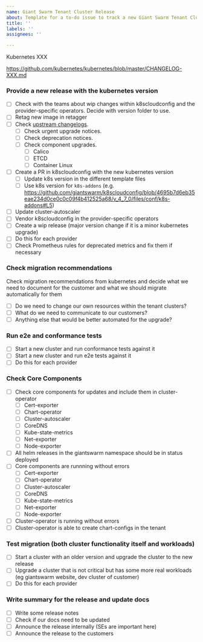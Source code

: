 ```yaml
---
name: Giant Swarm Tenant Cluster Release
about: Template for a to-do issue to track a new Giant Swarm Tenant Cluster release
title: ''
labels: ''
assignees: ''

---
```


<!--
Please set the correct K8s version and provide a correct link to the changelog.
-->
Kubernetes XXX

https://github.com/kubernetes/kubernetes/blob/master/CHANGELOG-XXX.md

### Provide a new release with the kubernetes version

* [ ] Check with the teams about wip changes within k8scloudconfig and the provider-specific operators. Decide with version folder to use.
* [ ] Retag new image in retagger
* [ ] Check [upstream changelogs](https://github.com/kubernetes/kubernetes/blob/master/CHANGELOG.md).
  * [ ] Check urgent upgrade notices.
  * [ ] Check deprecation notices.
  * [ ] Check component upgrades.
    * [ ] Calico
    * [ ] ETCD
    * [ ] Container Linux
* [ ] Create a PR in k8scloudconfig with the new kubernetes version
  * [ ] Update k8s version in the different template files
  * [ ] Use k8s version for `k8s-addons` (e.g. https://github.com/giantswarm/k8scloudconfig/blob/4695b7d6eb35eae234d0ce0c0c09f4b412525a68/v_4_7_0/files/conf/k8s-addons#L5)
* [ ] Update cluster-autoscaler
* [ ] Vendor k8scloudconfig in the provider-specific operators
* [ ] Create a wip release (major version change if it is a minor kubernetes upgrade)
* [ ] Do this for each provider
* [ ] Check Prometheus rules for deprecated metrics and fix them if necessary

### Check migration recommendations

Check migration recommendations from kubernetes and decide what we need to document for the customer and what we should migrate automatically for them

* [ ] Do we need to change our own resources within the tenant clusters?
* [ ] What do we need to communicate to our customers?
* [ ] Anything else that would be better automated for the upgrade?

### Run e2e and conformance tests

* [ ] Start a new cluster and run conformance tests against it
* [ ] Start a new cluster and run e2e tests against it
* [ ] Do this for each provider

### Check Core Components

* [ ] Check core components for updates and include them in cluster-operator
  * [ ] Cert-exporter
  * [ ] Chart-operator
  * [ ] Cluster-autoscaler
  * [ ] CoreDNS
  * [ ] Kube-state-metrics
  * [ ] Net-exporter
  * [ ] Node-exporter
* [ ] All helm releases in the giantswarm namespace should be in status deployed
* [ ] Core components are runnning without errors
  * [ ] Cert-exporter
  * [ ] Chart-operator
  * [ ] Cluster-autoscaler
  * [ ] CoreDNS
  * [ ] Kube-state-metrics
  * [ ] Net-exporter
  * [ ] Node-exporter
* [ ] Cluster-operator is running without errors
* [ ] Cluster-operator is able to create chart-configs in the tenant

### Test migration (both cluster functionality itself and workloads)

* [ ] Start a cluster with an older version and upgrade the cluster to the new release
* [ ] Upgrade a cluster that is not critical but has some more real workloads (eg giantswarm website, dev cluster of customer)
* [ ] Do this for each provider

### Write summary for the release and update docs

* [ ] Write some release notes
* [ ] Check if our docs need to be updated
* [ ] Announce the release internally (SEs are important here)
* [ ] Announce the release to the customers

